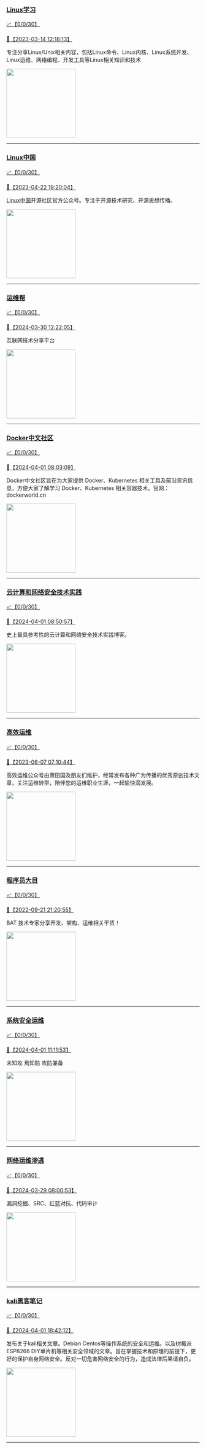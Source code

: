 
### [Linux学习](http://wechat.doonsec.com/wechat_echarts/?biz=MzI4MDEwNzAzNg==)

[:chart_with_upwards_trend:【0/0/30】](http://wechat.doonsec.com/wechat_echarts/?biz=MzI4MDEwNzAzNg==)

[:camera_flash:【2023-03-14 12:18:13】](https://mp.weixin.qq.com/s?__biz=MzI4MDEwNzAzNg==&mid=2649460110&idx=2&sn=d76412a9e0687ffe50c359ea4332a1a2&chksm=f3a2acfdc4d525ebb2f44288f886f46ce16507e0305ee1fcc74cb305757dd68610e87f461665&scene=27#wechat_redirect)

专注分享Linux/Unix相关内容，包括Linux命令、Linux内核、Linux系统开发、Linux运维、网络编程、开发工具等Linux相关知识和技术

<img align="top" width="180" src="http://open.weixin.qq.com/qr/code?username=gh_cb990d3ccd5f" alt="" />

---


### [Linux中国](http://wechat.doonsec.com/wechat_echarts/?biz=MjM5NjQ4MjYwMQ==)

[:chart_with_upwards_trend:【0/0/30】](http://wechat.doonsec.com/wechat_echarts/?biz=MjM5NjQ4MjYwMQ==)

[:camera_flash:【2023-04-22 19:20:04】](https://mp.weixin.qq.com/s?__biz=MjM5NjQ4MjYwMQ==&mid=2664678930&idx=3&sn=e1cd00ae476511afb34f4785124fb41a&chksm=bdcffd548ab87442b492af73b3af4e275b5439bd53b739798b806ed6947ab03e47e8efbe9a59&scene=27#wechat_redirect)

[Linux中国](https://linux.cn/)开源社区官方公众号。专注于开源技术研究、开源思想传播。

<img align="top" width="180" src="http://open.weixin.qq.com/qr/code?username=gh_52ef55f8adfd" alt="" />

---


### [运维帮](http://wechat.doonsec.com/wechat_echarts/?biz=MzA3MzYwNjQ3NA==)

[:chart_with_upwards_trend:【0/0/30】](http://wechat.doonsec.com/wechat_echarts/?biz=MzA3MzYwNjQ3NA==)

[:camera_flash:【2024-03-30 12:22:05】](https://mp.weixin.qq.com/s?__biz=MzA3MzYwNjQ3NA==&mid=2651301318&idx=1&sn=029cd32ecd1ed1c33e212d891de7b69f&chksm=852f6094b039c5b9b524b4e9ac4d7d2cd4672710f545eb3079d7f8ebc39169f61df74849ccdf&scene=27&key=ecacf64676c8524d6191c9e1a6035d306887dfb9959ed059fb68a80a1573d8a96d32d61aed7d22b5afb981ad13d428254c369008c152174b633fa7f9a23d0cb2f26f688f9d2ab2400bf7a851edda767f6b28d5a26071c4a72548a27ef7dc10ddc8a1b9fef9ed9b4c4b248357d506cffd145f5278ea46eb5a1d5c6121b2f789fe&ascene=15&uin=MjM2NjMzNTUwNA%3D%3D&devicetype=Windows+10+x64&version=63060012&lang=zh_CN&session_us=gh_0fc477a2a8b1&countrycode=BJ&exportkey=n_ChQIAhIQA3mSYqs5TSW67u3yZErOwBLvAQIE97dBBAEAAAAAADdyEmjN9x4AAAAOpnltbLcz9gKNyK89dVj0lrVfRhuQZ%2F%2BOVeV0QDq8pym7gTLM2o6N6c5hyfOmKRLoUQfhoKAqeHKfLEI96qr2OSRiOdtlJZxbGwOOsGSjlLB30ueTCU6FXDa1Zx6Wdkqz81ZDD7CDPcYL7rRw9ZvCMsv8bj9SBWnJSYi69LVz7infzSdOj8JdO9i7dMQ51oVK%2FL%2FV506OSnUGkM0ZC5u90oQDdkrlUMblv55w9nRUGGARkI2TTImZHgmr8JdCDqXWu4fo14Bzw0ltFJFhjYIZ%2BaJU6ryVfq5H&acctmode=0&pass_ticket=oqAswFrjVXNDWEzRiiXAuIbyHCVieG43k53D3AFqLPJ2QehQhbR5UlO6O0CQgPuId%2FltKm5DzKK7Kg2BRbm2jA%3D%3D&wx_header=0&fontgear=2&scene=27#wechat_redirect)

互联网技术分享平台

<img align="top" width="180" src="http://open.weixin.qq.com/qr/code?username=gh_445a39329cd8" alt="" />

---


### [Docker中文社区](http://wechat.doonsec.com/wechat_echarts/?biz=MzI1NzI5NDM4Mw==)

[:chart_with_upwards_trend:【0/0/30】](http://wechat.doonsec.com/wechat_echarts/?biz=MzI1NzI5NDM4Mw==)

[:camera_flash:【2024-04-01 08:03:09】](https://mp.weixin.qq.com/s?__biz=MzI1NzI5NDM4Mw==&mid=2247497100&idx=1&sn=1b695d4c2fef74c0650699b8b6f3d84b&chksm=ebf531489c0100a8f7b0d905400f85cbc8e34e8c387cf15018fcca3051270a23ed29176d0622&scene=27&key=41f5361775a22fde384fca30d7edc205369ca06692a1a696e89c11aa4e6e4156c179665c5a94066c86811d1aa960bfef6199b4e799586265ef7b537075a6c2951cbc519435cd35c26a0f1c75bbd56e7398b541d6bc0b272afbd2b1bdb1274fad10a9e8223f40f1e0e1cefbb466c66d50abf4b23e3d30f4dc1c287334c27e817b&ascene=0&uin=MzgxODQ4MjMz&devicetype=Windows+10+x64&version=63090819&lang=zh_CN&countrycode=GY&exportkey=n_ChQIAhIQ2c9mkln%2BzxmOR0z1jz640hLgAQIE97dBBAEAAAAAAHYbONa1BaIAAAAOpnltbLcz9gKNyK89dVj0Im7t0PTvtriOc9aThBE6WpDhdUM3X1wgKXQKWiyfM5%2BaJ703Fvl4Uzq%2FnUNeNbwo%2B8hUPYLnAox1dqVfB2n1EGm21ymCG9sqbAOaxXoloTPhUF7HxcGAFQhzHxXJi9PIVNP%2B8fUDS2B6UpD4yzfT8TkcXaaugycPsXxM69y1GTmHqTr56hr0OaHSx9zp1Bmjk1u23mOqjVz75wy%2BKW%2FZBSFXqECz2ZVq6ngL1bvKvIHNzhH1hlNc4PrB&acctmode=0&pass_ticket=nhxQ%2B%2B0Bv5CQc%2F%2BkZufaC3hs7RU2PA%2FtjWUUu8Kp1%2BA2%2F371C73glwh11LvJS21psbO4Pxgzq7jUhL%2B1rq0qjQ%3D%3D&wx_header=1&scene=27#wechat_redirect)

Docker中文社区旨在为大家提供 Docker、Kubernetes 相关工具及前沿资讯信息，方便大家了解学习 Docker、Kubernetes 相关容器技术。官网：dockerworld.cn

<img align="top" width="180" src="http://open.weixin.qq.com/qr/code?username=gh_8620cb9f61a5" alt="" />

---


### [云计算和网络安全技术实践](http://wechat.doonsec.com/wechat_echarts/?biz=MzA3MjM5MDc2Nw==)

[:chart_with_upwards_trend:【0/0/30】](http://wechat.doonsec.com/wechat_echarts/?biz=MzA3MjM5MDc2Nw==)

[:camera_flash:【2024-04-01 08:50:57】](https://mp.weixin.qq.com/s?__biz=MzA3MjM5MDc2Nw==&mid=2650748328&idx=1&sn=d97831fbf260f795b7702b8520bc28bc&chksm=861b041573b6561879893fd1cbf28a80b25203cf740914658a445fd67b7ab37b5de3c5d10a60&scene=27&key=853a7a7bb67b48b14797a2144e43a3d99e110c3eababf0da8992cd608c4ab86569cf9b18efe5f27294647c2cb05786fc4f5751ce41fb62607fef9bb7a2e1cdfc47965e4de096f687b0eebbc86a4738b3c9054aec0bf45c46c6586273208a894b84635734555c02b0bfb0b48436cbe5c57793b22a68e45a61df56bdc6006c7501&ascene=0&uin=MzgxODQ4MjMz&devicetype=Windows+10+x64&version=63090819&lang=zh_CN&countrycode=GY&exportkey=n_ChQIAhIQDgY6w6Jz7MaiPICPR58Y1xLgAQIE97dBBAEAAAAAADQiLAeGhUcAAAAOpnltbLcz9gKNyK89dVj0vdWqFK59R%2B57bFPZi%2FhqRK2STJxWYpvYOE2Dm7c54BvSII9SlAG%2F19ISLARgNvq3PiVNXziCLp24Xn3j4WPKrHq4I4Xa5BOejV7PIiCrHJzGxg6MoiwuXs0XSaQyJC%2BXiG4lNZZd1%2FDfj%2BA89c6eY7rfyzaj8tox%2FOLPTQ0jBHuo785dGF4kr8vTE%2FXdpuOL6pA9IfAVAXLXV5Dgkmx0Zg3dlvU8oLTnyyJpIYLs%2F5jkQfb%2FqInd9%2B4F&acctmode=0&pass_ticket=nhxQ%2B%2B0Bv5CQc%2F%2BkZufaC3hs7RU2PA%2FtjWUUu8Kp1%2BBRicf5haXdM2WHMfOYQceqaIYzCDM5WeRxu5j0PZsPxQ%3D%3D&wx_header=1&scene=27#wechat_redirect)

史上最具参考性的云计算和网络安全技术实践博客。

<img align="top" width="180" src="http://open.weixin.qq.com/qr/code?username=gh_34d6b0cb5633" alt="" />

---


### [高效运维](http://wechat.doonsec.com/wechat_echarts/?biz=MzA4Nzg5Nzc5OA==)

[:chart_with_upwards_trend:【0/0/30】](http://wechat.doonsec.com/wechat_echarts/?biz=MzA4Nzg5Nzc5OA==)

[:camera_flash:【2023-06-07 07:10:44】](https://mp.weixin.qq.com/s?__biz=MzA4Nzg5Nzc5OA==&mid=2651734637&idx=4&sn=2e47f69f965e98f599fed75ddb3837ef&chksm=8bc881c4bcbf08d2df71b5670c0499709a5281229287b15d178de64108ac464cd1f023287884&scene=27#wechat_redirect)

高效运维公众号由萧田国及朋友们维护，经常发布各种广为传播的优秀原创技术文章，关注运维转型，陪伴您的运维职业生涯，一起愉快滴发展。

<img align="top" width="180" src="http://open.weixin.qq.com/qr/code?username=gh_0fdeda7cb50a" alt="" />

---


### [程序员大目](http://wechat.doonsec.com/wechat_echarts/?biz=MzI4ODQ3NjE2OA==)

[:chart_with_upwards_trend:【0/0/30】](http://wechat.doonsec.com/wechat_echarts/?biz=MzI4ODQ3NjE2OA==)

[:camera_flash:【2022-09-21 21:20:55】](https://mp.weixin.qq.com/s?__biz=MzI4ODQ3NjE2OA==&mid=2247500356&idx=1&sn=69754a844e3a51a5427a0efec6aa45bd&chksm=ec3f5f23db48d6353810ef9157baf1fc90adbd884423aba73bd00450e5e6777e6e46dbe30489&scene=27&key=512fb80aa4f22d2a8ac8a7af6059d9b697eaef75ed0476d4690fc363cab93d636f7775d20d20fd3b1cd8bc051e62783ef79a2497a6b927846f0446f0af1324426177ebc087d480f11223e6aa409b2a26ab3d9ac220856bd51003dc89dc5306590dc812175fea69cf84266821b6f428181384d29a2d5a699f58c3d897ce4f980a&ascene=15&uin=MTA3Mzc3OTIzNQ%3D%3D&devicetype=Windows+Server+2016+x64&version=63070517&lang=zh_CN&session_us=gh_5f81484d311e&exportkey=AfaIj87lbeDD6CwHew4i%2FSM%3D&acctmode=0&pass_ticket=nP6spRM8hMyiazMifMuFetRdSji3u6F4iU1PoNglFE6zGbwDRWX%2F4QyvCBMQQBay&wx_header=0&fontgear=2&scene=27#wechat_redirect)

BAT 技术专家分享开发、架构、运维相关干货！

<img align="top" width="180" src="http://open.weixin.qq.com/qr/code?username=gh_e6849e368b5f" alt="" />

---


### [系统安全运维](http://wechat.doonsec.com/wechat_echarts/?biz=Mzk0NjE0NDc5OQ==)

[:chart_with_upwards_trend:【0/0/30】](http://wechat.doonsec.com/wechat_echarts/?biz=Mzk0NjE0NDc5OQ==)

[:camera_flash:【2024-04-01 11:11:53】](https://mp.weixin.qq.com/s?__biz=Mzk0NjE0NDc5OQ==&mid=2247523468&idx=1&sn=639688c79dcc933a12f296245cbee331&chksm=c207faab52c9ea28818ef363882456b1579befc5c648d754b63601fd7e49f21ee57bb719066c&scene=27&key=e74b9b9ce0c57b73225c8b3971a92b69e007b17706110d0fa81fa91989b171330f046bb53b7caaaa267feab1d30ee42968b83ceb2957baf925e72536736ab57c54683e5fe886e183d7956647de4c244c85c2d003ef7c5db662fcc853b9868da6a2746197bed0fac010c6e569ea922ec2c9bbf7d8c49d30e67c4e39487c9a6632&ascene=0&uin=MzgxODQ4MjMz&devicetype=Windows+10+x64&version=63090819&lang=zh_CN&countrycode=GY&exportkey=n_ChQIAhIQQr3n1sHowAwAhf5qfkUv9hLgAQIE97dBBAEAAAAAAMQwK%2FZ1jaUAAAAOpnltbLcz9gKNyK89dVj00HJR5nlAX%2FYvpxgbbv2NuHgsdDfLbKGNmGQwYXSnK%2F7autjqB8PfLqny8yEkAwg1e3GEI3O%2B2Xp5%2B%2BcnGWnI7JRHDLj4IxRu%2F%2BDNOtJjlh1NqVt33VHElRQKPL12TUaoduhrfUNirq4fhdxPSom7%2BURHx04m68xl1dg%2Foe5WZaJzGBpk2XKJo6z64CbhwOmWeLZ82vY52EVy%2BTCv1EEt0GbLw6PqBmsHxNL2q8Q%2B7UsTCQZcE%2BqEfKfc&acctmode=0&pass_ticket=nhxQ%2B%2B0Bv5CQc%2F%2BkZufaC3hs7RU2PA%2FtjWUUu8Kp1%2BAK%2FrACZoIUBhCUhZkOaRYWw73ZSvpW5fIOftYrp%2Bnevw%3D%3D&wx_header=1&scene=27#wechat_redirect)

未知攻 焉知防 攻防兼备

<img align="top" width="180" src="http://open.weixin.qq.com/qr/code?username=gh_2c298b630170" alt="" />

---


### [网络运维渗透](http://wechat.doonsec.com/wechat_echarts/?biz=MzA3MjMxODUwNg==)

[:chart_with_upwards_trend:【0/0/30】](http://wechat.doonsec.com/wechat_echarts/?biz=MzA3MjMxODUwNg==)

[:camera_flash:【2024-03-29 08:00:53】](https://mp.weixin.qq.com/s?__biz=MzA3MjMxODUwNg==&mid=2247486488&idx=1&sn=e6b179af13a820af57e81bcd7ebcb1a7&chksm=9e5e8cb96879b2de4b46ece7db512c1fa28b226db66f1c8c46c84d72655ada5a74e581114293&scene=27#wechat_redirect)

漏洞挖掘、SRC、红蓝对抗、代码审计

<img align="top" width="180" src="http://open.weixin.qq.com/qr/code?username=gh_304f5239b3b0" alt="" />

---


### [kali黑客笔记](http://wechat.doonsec.com/wechat_echarts/?biz=MzkxMzIwNTY1OA==)

[:chart_with_upwards_trend:【0/0/30】](http://wechat.doonsec.com/wechat_echarts/?biz=MzkxMzIwNTY1OA==)

[:camera_flash:【2024-04-01 18:42:12】](https://mp.weixin.qq.com/s?__biz=MzkxMzIwNTY1OA==&mid=2247504013&idx=1&sn=720a91bbe185cc0796fb9456817ca379&chksm=c0795726b714c694e86e8432073286388875055a4286291b83b119bc727deb809e6057247433&scene=27&key=e63d1d4e36648c4a838e09162742ba847c66224d19ec505616fcae4beb329e932d3858da56763be01e693158d60278929490a554ad481b5058d1778cd42ed4dc8a558cdfa751981477f8f7670f1fcef6ece3575b326a25a2875155a1c5301ae35d0c5aa6f03409fa0420bba53ccba59fc0c6731e09857b8db683329752c4ce7b&ascene=0&uin=MzgxODQ4MjMz&devicetype=Windows+10+x64&version=63090819&lang=zh_CN&countrycode=GY&exportkey=n_ChQIAhIQt9Ow%2FZaJQewTCXIEV5nymxLgAQIE97dBBAEAAAAAADUHOmllrxgAAAAOpnltbLcz9gKNyK89dVj0Z8x%2FudCmUl%2Fp60OU8hdI5QULTQfKMF2mCO8Yb%2B587cFggTpGeZVmsaLNPawB1Blt0tJXeeAn8OWlBf0Qysi2gEJrlJ3ctZR%2FelpuG6d7iDPCReEThdRQWLMpo4dRVOreYNzx%2FVz%2FQVxBqL7dNx9v%2BEoDnh3twW3tkMHpKwwYhc43hRS0htm8Ds7JyMPKjSz0%2BS8NWISoTO32RhsAE9aOLl9n6Jq%2B6M5DqAUg2Eqi6rjwyJvOVZDdm48J&acctmode=0&pass_ticket=nhxQ%2B%2B0Bv5CQc%2F%2BkZufaC3hs7RU2PA%2FtjWUUu8Kp1%2BBaBb9mcrxvxntIk3C2sMWndw02NPUdCV1ASnBuNJnlfg%3D%3D&wx_header=1&scene=27#wechat_redirect)

发布关于kali相关文章。Debian Centos等操作系统的安全和运维。以及树莓派 ESP8266 DIY单片机等相关安全领域的文章。旨在掌握技术和原理的前提下，更好的保护自身网络安全。反对一切危害网络安全的行为，造成法律后果请自负。

<img align="top" width="180" src="http://open.weixin.qq.com/qr/code?username=gh_fbcaf351ddc1" alt="" />

---


